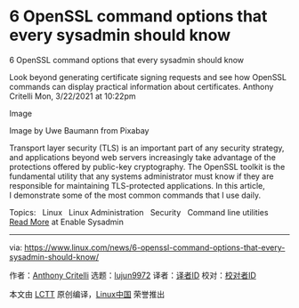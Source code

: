 [#]: subject: (6 OpenSSL command options that every sysadmin should know)
[#]: via: (https://www.linux.com/news/6-openssl-command-options-that-every-sysadmin-should-know/)
[#]: author: (Anthony Critelli https://www.redhat.com/sysadmin/6-openssl-commands)
[#]: collector: (lujun9972)
[#]: translator: ( )
[#]: reviewer: ( )
[#]: publisher: ( )
[#]: url: ( )

6 OpenSSL command options that every sysadmin should know
======

6 OpenSSL command options that every sysadmin should know

Look beyond generating certificate signing requests and see how OpenSSL commands can display practical information about certificates.
Anthony Critelli
Mon, 3/22/2021 at 10:22pm

Image

Image by Uwe Baumann from Pixabay

Transport layer security (TLS) is an important part of any security strategy, and applications beyond web servers increasingly take advantage of the protections offered by public-key cryptography. The OpenSSL toolkit is the fundamental utility that any systems administrator must know if they are responsible for maintaining TLS-protected applications. In this article, I demonstrate some of the most common commands that I use daily.

Topics:  
Linux  
Linux Administration  
Security  
Command line utilities  
[Read More][1] at Enable Sysadmin

--------------------------------------------------------------------------------

via: https://www.linux.com/news/6-openssl-command-options-that-every-sysadmin-should-know/

作者：[Anthony Critelli][a]
选题：[lujun9972][b]
译者：[译者ID](https://github.com/译者ID)
校对：[校对者ID](https://github.com/校对者ID)

本文由 [LCTT](https://github.com/LCTT/TranslateProject) 原创编译，[Linux中国](https://linux.cn/) 荣誉推出

[a]: https://www.redhat.com/sysadmin/6-openssl-commands
[b]: https://github.com/lujun9972
[1]: https://www.redhat.com/sysadmin/6-openssl-commands

